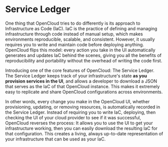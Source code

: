 # Service Ledger
One thing that OpenCloud tries to do differently is its approach to Infrastructure as Code (IaC). IaC is the practice of defining and managing infrastructure through code instead of manual setup, which makes environments reproducible, scalable, and consistent. However, it usually requires you to write and maintain code before deploying anything. OpenCloud flips this model: every action you take in the UI automatically generates and updates IaC behind the scenes, giving you all the benefits of reproducibility and portability without the overhead of writing the code first.

Introducing one of the core features of OpenCloud: The Service Ledger. The Service Ledger keeps track of your infrastructure's state <b>as you provision services in the UI</b>, and allows a developer to download a JSON that serves as the IaC of that OpenCloud instance. This makes it extremely easy to replicate and share OpenCloud configurations across environments.

In other words, every change you make in the OpenCloud UI, whether provisioning, updating, or removing resources, is automatically recorded in the Service Ledger. Instead of requiring you to write IaC, deploying, then checking the UI of your cloud provider to see if it was successful, OpenCloud reverses the process: It allows you to use the UI to get your infrastructure working, then you can easily download the resulting IaC for that configuration. This creates a living, always up-to-date representation of your infrastructure that can be used as your IaC.

